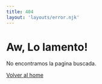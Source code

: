 ```yaml
---
title: 404
layout: 'layouts/error.njk'
---
```


<!--lint disable first-heading-level-->
# Aw, Lo lamento!
<!--lint enable first-heading-level-->

No encontramos la pagina buscada.

<a class="material-button button-filled button-round display-inline-flex color-bg bg-primary" href="/">Volver al home</a>
